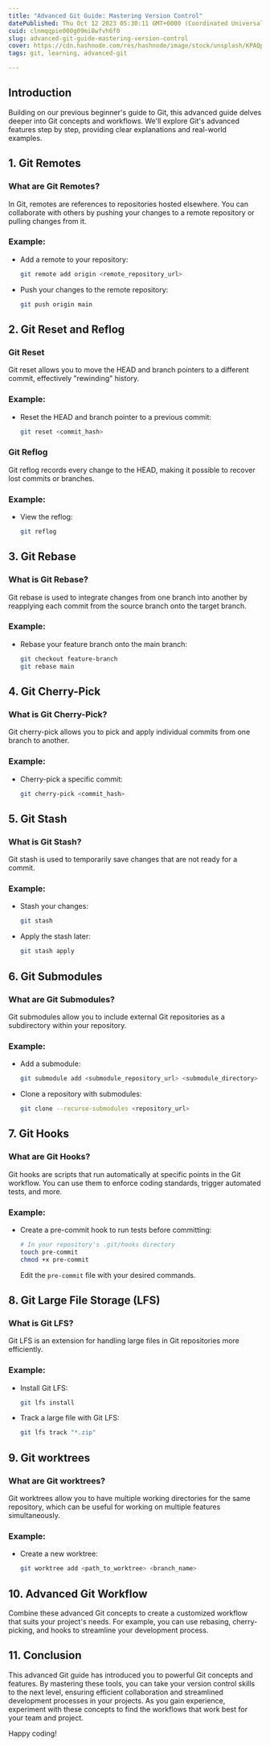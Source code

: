 ```yaml
---
title: "Advanced Git Guide: Mastering Version Control"
datePublished: Thu Oct 12 2023 05:30:11 GMT+0000 (Coordinated Universal Time)
cuid: clnmqqpie000g09mi8wfvh6f0
slug: advanced-git-guide-mastering-version-control
cover: https://cdn.hashnode.com/res/hashnode/image/stock/unsplash/KPAQpJYzH0Y/upload/a7470dcb4371bbb9e7e92e7e702e2731.jpeg
tags: git, learning, advanced-git

---
```


## Introduction

Building on our previous beginner's guide to Git, this advanced guide delves deeper into Git concepts and workflows. We'll explore Git's advanced features step by step, providing clear explanations and real-world examples.

## 1\. Git Remotes

### What are Git Remotes?

In Git, remotes are references to repositories hosted elsewhere. You can collaborate with others by pushing your changes to a remote repository or pulling changes from it.

### Example:

* Add a remote to your repository:
    
    ```bash
    git remote add origin <remote_repository_url>
    ```
    
* Push your changes to the remote repository:
    
    ```bash
    git push origin main
    ```
    

## 2\. Git Reset and Reflog

### Git Reset

Git reset allows you to move the HEAD and branch pointers to a different commit, effectively "rewinding" history.

### Example:

* Reset the HEAD and branch pointer to a previous commit:
    
    ```bash
    git reset <commit_hash>
    ```
    

### Git Reflog

Git reflog records every change to the HEAD, making it possible to recover lost commits or branches.

### Example:

* View the reflog:
    
    ```bash
    git reflog
    ```
    

## 3\. Git Rebase

### What is Git Rebase?

Git rebase is used to integrate changes from one branch into another by reapplying each commit from the source branch onto the target branch.

### Example:

* Rebase your feature branch onto the main branch:
    
    ```bash
    git checkout feature-branch
    git rebase main
    ```
    

## 4\. Git Cherry-Pick

### What is Git Cherry-Pick?

Git cherry-pick allows you to pick and apply individual commits from one branch to another.

### Example:

* Cherry-pick a specific commit:
    
    ```bash
    git cherry-pick <commit_hash>
    ```
    

## 5\. Git Stash

### What is Git Stash?

Git stash is used to temporarily save changes that are not ready for a commit.

### Example:

* Stash your changes:
    
    ```bash
    git stash
    ```
    
* Apply the stash later:
    
    ```bash
    git stash apply
    ```
    

## 6\. Git Submodules

### What are Git Submodules?

Git submodules allow you to include external Git repositories as a subdirectory within your repository.

### Example:

* Add a submodule:
    
    ```bash
    git submodule add <submodule_repository_url> <submodule_directory>
    ```
    
* Clone a repository with submodules:
    
    ```bash
    git clone --recurse-submodules <repository_url>
    ```
    

## 7\. Git Hooks

### What are Git Hooks?

Git hooks are scripts that run automatically at specific points in the Git workflow. You can use them to enforce coding standards, trigger automated tests, and more.

### Example:

* Create a pre-commit hook to run tests before committing:
    
    ```bash
    # In your repository's .git/hooks directory
    touch pre-commit
    chmod +x pre-commit
    ```
    
    Edit the `pre-commit` file with your desired commands.
    

## 8\. Git Large File Storage (LFS)

### What is Git LFS?

Git LFS is an extension for handling large files in Git repositories more efficiently.

### Example:

* Install Git LFS:
    
    ```bash
    git lfs install
    ```
    
* Track a large file with Git LFS:
    
    ```bash
    git lfs track "*.zip"
    ```
    

## 9\. Git worktrees

### What are Git worktrees?

Git worktrees allow you to have multiple working directories for the same repository, which can be useful for working on multiple features simultaneously.

### Example:

* Create a new worktree:
    
    ```bash
    git worktree add <path_to_worktree> <branch_name>
    ```
    

## 10\. Advanced Git Workflow

Combine these advanced Git concepts to create a customized workflow that suits your project's needs. For example, you can use rebasing, cherry-picking, and hooks to streamline your development process.

## 11\. Conclusion

This advanced Git guide has introduced you to powerful Git concepts and features. By mastering these tools, you can take your version control skills to the next level, ensuring efficient collaboration and streamlined development processes in your projects. As you gain experience, experiment with these concepts to find the workflows that work best for your team and project.

Happy coding!